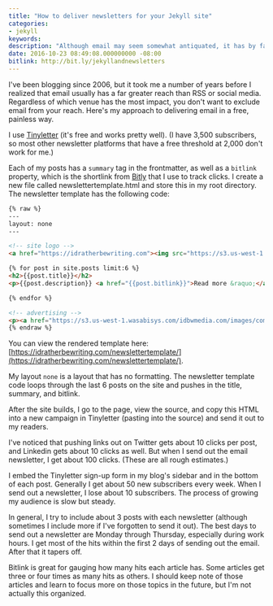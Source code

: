 ```yaml
---
title: "How to deliver newsletters for your Jekyll site"
categories:
- jekyll
keywords:
description: "Although email may seem somewhat antiquated, it has by far the greatest reach of any online communication method. If you have a Jekyll-based site, here's an easy approach to sending out an email newsletter. This approach involves using a for loop to get a summary of your latest posts and then pushing the content into simple HTML formatting that you can paste into Tinyletter's email template."
date: 2016-10-23 08:49:08.000000000 -08:00
bitlink: http://bit.ly/jekyllandnewsletters
---
```


I've been blogging since 2006, but it took me a number of years before I realized that email usually has a far greater reach than RSS or social media. Regardless of which venue has the most impact, you don't want to exclude email from your reach. Here's my approach to delivering email in a free, painless way.

I use [Tinyletter](http://tinyletter.com/) (it's free and works pretty well). (I have 3,500 subscribers, so most other newsletter platforms that have a free threshold at 2,000 don't work for me.)

Each of my posts has a `summary` tag in the frontmatter, as well as a `bitlink` property, which is the shortlink from [Bitly](https://bitly.com/) that I use to track clicks. I create a new file called newslettertemplate.html and store this in my root directory. The newsletter template has the following code:

```html
{% raw %}
---
layout: none
---

<!-- site logo -->
<a href="https://idratherbewriting.com"><img src="https://s3.us-west-1.wasabisys.com/idbwmedia.com/images/idratherbewriting-site-logo.png"></a>

{% for post in site.posts limit:6 %}
<h2>{{post.title}}</h2>
<p>{{post.description}} <a href="{{post.bitlink}}">Read more &raquo;</a></p>

{% endfor %}

<!-- advertising -->
<p><a href="https://s3.us-west-1.wasabisys.com/idbwmedia.com/images/comics/adobefm.jpg"><img src="https://s3.us-west-1.wasabisys.com/idbwmedia.com/images/comics/adobefm.jpg"></p></a>
{% endraw %}
```

You can view the rendered template here: [https://idratherbewriting.com/newslettertemplate/](https://idratherbewriting.com/newslettertemplate/).

My layout `none` is a layout that has no formatting. The newsletter template code loops through the last 6 posts on the site and pushes in the title, summary, and bitlink.

After the site builds, I go to the page, view the source, and copy this HTML into a new campaign in Tinyletter (pasting into the source) and send it out to my readers.

I've noticed that pushing links out on Twitter gets about 10 clicks per post, and Linkedin gets about 10 clicks as well. But when I send out the email newsletter, I get about 100 clicks. (These are all rough estimates.)

I embed the Tinyletter sign-up form in my blog's sidebar and in the bottom of each post. Generally I get about 50 new subscribers every week. When I send out a newsletter, I lose about 10 subscribers. The process of growing my audience is slow but steady.

In general, I try to include about 3 posts with each newsletter (although sometimes I include more if I've forgotten to send it out). The best days to send out a newsletter are Monday through Thursday, especially during work hours. I get most of the hits within the first 2 days of sending out the email. After that it tapers off.

Bitlink is great for gauging how many hits each article has. Some articles get three or four times as many hits as others. I should keep note of those articles and learn to focus more on those topics in the future, but I'm not actually this organized.
